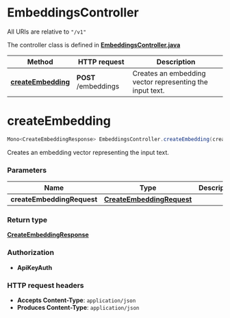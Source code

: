 # EmbeddingsController

All URIs are relative to `"/v1"`

The controller class is defined in **[EmbeddingsController.java](../../src/main/java/org/openapitools/controller/EmbeddingsController.java)**

Method | HTTP request | Description
------------- | ------------- | -------------
[**createEmbedding**](#createEmbedding) | **POST** /embeddings | Creates an embedding vector representing the input text.

<a id="createEmbedding"></a>
# **createEmbedding**
```java
Mono<CreateEmbeddingResponse> EmbeddingsController.createEmbedding(createEmbeddingRequest)
```

Creates an embedding vector representing the input text.

### Parameters
Name | Type | Description  | Notes
------------- | ------------- | ------------- | -------------
**createEmbeddingRequest** | [**CreateEmbeddingRequest**](../../docs/models/CreateEmbeddingRequest.md) |  |

### Return type
[**CreateEmbeddingResponse**](../../docs/models/CreateEmbeddingResponse.md)

### Authorization
* **ApiKeyAuth**

### HTTP request headers
 - **Accepts Content-Type**: `application/json`
 - **Produces Content-Type**: `application/json`

